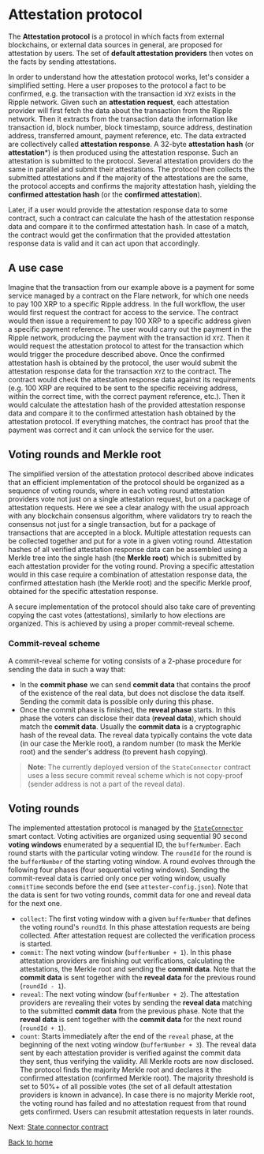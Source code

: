 # Attestation protocol

The **Attestation protocol** is a protocol in which facts from external blockchains, or external data sources in general, are proposed for attestation by users. The set of **default attestation providers** then votes on the facts by sending attestations.

In order to understand how the attestation protocol works, let's consider a simplified setting. Here a user proposes to the protocol a fact to be confirmed, e.g. the transaction with the transaction id `XYZ` exists in the Ripple network. Given such an **attestation request**, each attestation provider will first fetch the data about the transaction from the Ripple network. Then it extracts from the transaction data the information like transaction id, block number, block timestamp, source address, destination address, transferred amount, payment reference, etc. The data extracted are collectively called **attestation response**. A 32-byte **attestation hash** (or **attestation***) is then produced using the attestation response. Such an attestation is submitted to the protocol. Several attestation providers do the same in parallel and submit their attestations. The protocol then collects the submitted attestations and if the majority of the attestations are the same, the protocol accepts and confirms the majority attestation hash, yielding the **confirmed attestation hash** (or the **confirmed attestation**).

Later, if a user would provide the attestation response data to some contract, such a contract can calculate the hash of the attestation response data and compare it to the confirmed attestation hash. In case of a match, the contract would get the confirmation that the provided attestation response data is valid and it can act upon that accordingly.

## A use case

Imagine that the transaction from our example above is a payment for some service managed by a contract on the Flare network, for which one needs to pay 100 XRP to a specific Ripple address. In the full workflow, the user would first request the contract for access to the service. The contract would then issue a requirement to pay 100 XRP to a specific address given a specific payment reference. The user would carry out the payment in the Ripple network, producing the payment with the transaction id `XYZ`. Then it would request the attestation protocol to attest for the transaction which would trigger the procedure described above. Once the confirmed attestation hash is obtained by the protocol, the user would submit the attestation response data for the transaction `XYZ` to the contract. The contract would check the attestation response data against its requirements (e.g. 100 XRP are required to be sent to the specific receiving address, within the correct time, with the correct payment reference, etc.). Then it would calculate the attestation hash of the provided attestation response data and compare it to the confirmed attestation hash obtained by the attestation protocol. If everything matches, the contract has proof that the payment was correct and it can unlock the service for the user.

## Voting rounds and Merkle root

The simplified version of the attestation protocol described above indicates that an efficient implementation of the protocol should be organized as a sequence of voting rounds, where in each voting round attestation providers vote not just on a single attestation request, but on a package of attestation requests. Here we see a clear analogy with the usual approach with any blockchain consensus algorithm, where validators try to reach the consensus not just for a single transaction, but for a package of transactions that are accepted in a block. Multiple attestation requests can be collected together and put for a vote in a given voting round. Attestation hashes of all verified attestation response data can be assembled using a Merkle tree into the single hash (the **Merkle root**) which is submitted by each attestation provider for the voting round. Proving a specific attestation would in this case require a combination of attestation response data, the confirmed attestation hash (the Merkle root) and the specific Merkle proof, obtained for the specific attestation response.

A secure implementation of the protocol should also take care of preventing copying the cast votes (attestations), similarly to how elections are organized. This is achieved by using a proper commit-reveal scheme.

### Commit-reveal scheme

A commit-reveal scheme for voting consists of a 2-phase procedure for sending the data in such a way that:

- In the **commit phase** we can send **commit data** that contains the proof of the existence of the real data, but does not disclose the data itself. Sending the commit data is possible only during this phase.
- Once the commit phase is finished, the **reveal phase** starts. In this phase the voters can disclose their data (**reveal data**), which should match the **commit data**. Usually the **commit data** is a cryptographic hash of the reveal data. The reveal data typically contains the vote data (in our case the Merkle root), a random number (to mask the Merkle root) and the sender's address (to prevent hash copying).

> **Note**:
> The currently deployed version of the `StateConnector` contract uses a less secure commit reveal scheme which is not copy-proof (sender address is not a part of the reveal data).

## Voting rounds

The implemented attestation protocol is managed by the [`StateConnector`](state-connector-contract.md) smart contact. Voting activities are organized using sequential 90 second **voting windows** enumerated by a sequential ID, the `bufferNumber`. Each round starts with the particular voting window. The `roundId` for the round is the `bufferNumber` of the starting voting window. A round evolves through the following four phases (four sequential voting windows). Sending the commit-reveal data is carried only once per voting window, usually `commitTime` seconds before the end (see `attester-config.json`). Note that the data is sent for two voting rounds, commit data for one and reveal data for the next one.

- `collect`: The first voting window with a given `bufferNumber` that defines the voting round's `roundId`. In this phase attestation requests are being collected. After attestation request are collected the verification process is started.
- `commit`: The next voting window (`bufferNumber + 1`). In this phase attestation providers are finishing out verifications, calculating the attestations, the Merkle root and sending the **commit data**. Note that the **commit data** is sent together with the **reveal data** for the previous round (`roundId - 1`).
- `reveal`: The next voting window (`bufferNumber + 2`). The attestation providers are revealing their votes by sending the **reveal data** matching to the submitted **commit data** from the previous phase. Note that the **reveal data** is sent together with the **commit data** for the next round (`roundId + 1`).
- `count`: Starts immediately after the end of the `reveal` phase, at the beginning of the next voting window (`bufferNumber + 3`). The reveal data sent by each attestation provider is verified against the commit data they sent, thus verifying the validity. All Merkle roots are now disclosed. The protocol finds the majority Merkle root and declares it the confirmed attestation (confirmed Merkle root). The majority threshold is set to 50%+ of all possible votes (the set of all default attestation providers is known in advance). In case there is no majority Merkle root, the voting round has failed and no attestation request from that round gets confirmed. Users can resubmit attestation requests in later rounds.

Next: [State connector contract](./state-connector-contract.md)

[Back to home](../README.md)
